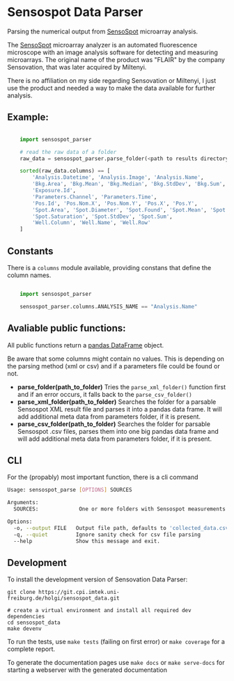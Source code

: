 Sensospot Data Parser
=====================

Parsing the numerical output from [SensoSpot][sensospot] microarray analysis.

The [SensoSpot][sensospot] microarray analyzer is an automated fluorescence microscope with an image analysis software for detecting and measuring microarrays. The original name of the product was "FLAIR" by the company Sensovation, that was later acquired by Miltenyi.

There is no affiliation on my side regarding Sensovation or Miltenyi, I just use the product and needed a way to make the data available for further analysis.


## Example:

```python

    import sensospot_parser

    # read the raw data of a folder
    raw_data = sensospot_parser.parse_folder(<path to results directory>)

    sorted(raw_data.columns) == [
        'Analysis.Datetime', 'Analysis.Image', 'Analysis.Name', 
        'Bkg.Area', 'Bkg.Mean', 'Bkg.Median', 'Bkg.StdDev', 'Bkg.Sum',
        'Exposure.Id',
        'Parameters.Channel', 'Parameters.Time',
        'Pos.Id', 'Pos.Nom.X', 'Pos.Nom.Y', 'Pos.X', 'Pos.Y',
        'Spot.Area', 'Spot.Diameter', 'Spot.Found', 'Spot.Mean', 'Spot.Median',
        'Spot.Saturation', 'Spot.StdDev', 'Spot.Sum',
        'Well.Column', 'Well.Name', 'Well.Row'
    ]
```

## Constants

There is a `columns` module available, providing constans that define the column names.

```python

    import sensospot_parser

    sensospot_parser.columns.ANALYSIS_NAME == "Analysis.Name"
```


## Avaliable public functions:

All public functions return a [pandas DataFrame][pandas] object.

Be aware that some columns might contain no values. This is depending on the parsing 
method (xml or csv) and if a parameters file could be found or not.

 - **parse_folder(path_to_folder)**
   Tries the `parse_xml_folder()` function first and if an error occurs, 
   it falls back to the `parse_csv_folder()`
 - **parse_xml_folder(path_to_folder)**
   Searches the folder for a parsable Sensospot XML result file and parses it into
   a pandas data frame. It will add additional meta data from parameters folder,
   if it is present.
 - **parse_csv_folder(path_to_folder)**
   Searches the folder for parsable Sensospot .csv files, parses them into one
   big pandas data frame and will add additional meta data from parameters folder,
   if it is present.


## CLI

For the (propably) most important function, there is a cli command

```sh
Usage: sensospot_parse [OPTIONS] SOURCES

Arguments:
  SOURCES:             One or more folders with Sensospot measurements

Options:
  -o, --output FILE   Output file path, defaults to 'collected_data.csv'
  -q, --quiet         Ignore sanity check for csv file parsing
  --help              Show this message and exit.
```

## Development

To install the development version of Sensovation Data Parser:

    git clone https://git.cpi.imtek.uni-freiburg.de/holgi/sensospot_data.git

    # create a virtual environment and install all required dev dependencies
    cd sensospot_data
    make devenv

To run the tests, use `make tests` (failing on first error) or `make coverage` for a complete report.

To generate the documentation pages use `make docs` or `make serve-docs` for
starting a webserver with the generated documentation

[sensospot]: https://www.miltenyi-imaging.com/products/sensospot
[pandas]: https://pandas.pydata.org/docs/reference/frame.html